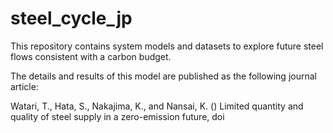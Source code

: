 # steel_cycle_jp

This repository contains system models and datasets to explore future steel flows consistent with a carbon budget.

The details and results of this model are published as the following journal article:

Watari, T., Hata, S., Nakajima, K., and Nansai, K. () Limited quantity and quality of steel supply in a zero-emission future, doi
